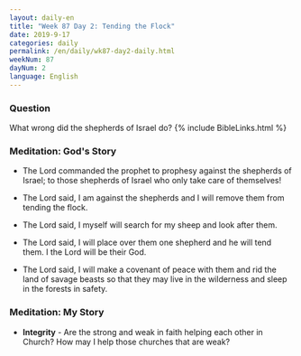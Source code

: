 ```yaml
---
layout: daily-en
title: "Week 87 Day 2: Tending the Flock"
date: 2019-9-17 
categories: daily
permalink: /en/daily/wk87-day2-daily.html
weekNum: 87
dayNum: 2
language: English
---
```


### Question     
What wrong did the shepherds of Israel do?
{% include BibleLinks.html %} 

### Meditation: God's Story   
+ The Lord commanded the prophet to prophesy against the shepherds of Israel; to those shepherds of Israel who only take care of themselves! 

+ The Lord said, I am against the shepherds and I will remove them from tending the flock. 

+ The Lord said, I myself will search for my sheep and look after them. 

+ The Lord said, I will place over them one shepherd and he will tend them. I the Lord will be their God. 

+ The Lord said, I will make a covenant of peace with them and rid the land of savage beasts so that they may live in the wilderness and sleep in the forests in safety. 

### Meditation: My Story   
+ **Integrity** - Are the strong and weak in faith helping each other in Church? How may I help those churches that are weak? 
